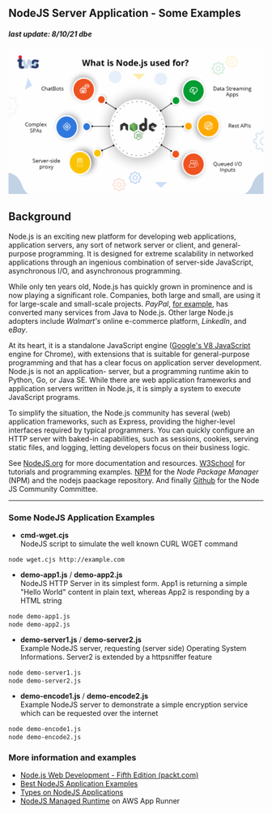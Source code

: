 ## NodeJS Server Application - Some Examples
##### last update: 8/10/21 dbe

![NodeJS](../figures/node-js.png)  

## Background
Node.js is an exciting new platform for developing web applications, application servers, any sort of network server or client, and general-purpose programming. It is designed for extreme scalability in networked applications through an ingenious combination of server-side JavaScript, asynchronous I/O, and asynchronous programming.

While only ten years old, Node.js has quickly grown in prominence and is now playing a significant role. Companies, both large and small, are using it for large-scale and small-scale projects. *PayPal*, [for example](https://medium.com/paypal-tech/node-js-at-paypal-4e2d1d08ce4f), has converted many services from Java to Node.js. Other large Node.js adopters include *Walmart's* online e-commerce platform, *LinkedIn*, and e*Bay*.

At its heart, it is a standalone JavaScript engine ([Google's V8 JavaScript](https://v8.dev/) engine for Chrome), with extensions that is suitable for general-purpose programming and that has a clear focus on application server development. Node.js is not an application- server, but a programming runtime akin to Python, Go, or Java SE. While there are web application frameworks and application servers written in Node.js, it is simply a system to execute JavaScript programs.

To simplify the situation, the Node.js community has several (web) application frameworks, such as Express, providing the higher-level interfaces required by typical programmers. You can quickly configure an HTTP server with baked-in capabilities, such as sessions, cookies, serving static files, and logging, letting developers focus on their business logic. 

See [NodeJS.org](https://nodejs.org/en/) for more documentation and resources. [W3School](https://www.w3schools.com/nodejs/) for tutorials and programming examples. [NPM](https://www.npmjs.com/) for the *Node Package Manager* (NPM) and the nodejs paackage repository. And finally [Github](https://github.com/nodejs/community-committee) for the Node JS Community Committee.


---
### Some NodeJS Application Examples
* **cmd-wget.cjs**  
NodeJS script to simulate the well known CURL WGET command
```
node wget.cjs http://example.com
```  

* **demo-app1.js** / **demo-app2.js**  
NodeJS HTTP Server in its simplest form. App1 is returning a simple "Hello World" content in plain text, whereas App2 is responding by a HTML string
```
node demo-app1.js
node demo-app2.js
```  

* **demo-server1.js** / **demo-server2.js**  
Example NodeJS server, requesting (server side) Operating System Informations. Server2 is extended by a httpsniffer feature
```
node demo-server1.js
node demo-server2.js
```  

* **demo-encode1.js** / **demo-encode2.js**  
Example NodeJS server to demonstrate a simple encryption service which can be requested over the internet
```
node demo-encode1.js
node demo-encode2.js
```  


### More information and examples
* [Node.js Web Development - Fifth Edition (packt.com)](https://www.packtpub.com/product/node-js-web-development-fifth-edition/9781838987572)  
* [Best NodeJS Application Examples](https://www.futuremind.com/blog/best-nodejs-applications-examples)  
* [Types on NodeJS Applications](https://os-system.com/blog/12-types-of-node-js-applications-with-examples/)  
* [NodeJS Managed Runtime](https://docs.aws.amazon.com/apprunner/latest/dg/service-source-code-nodejs.html) on AWS App Runner
